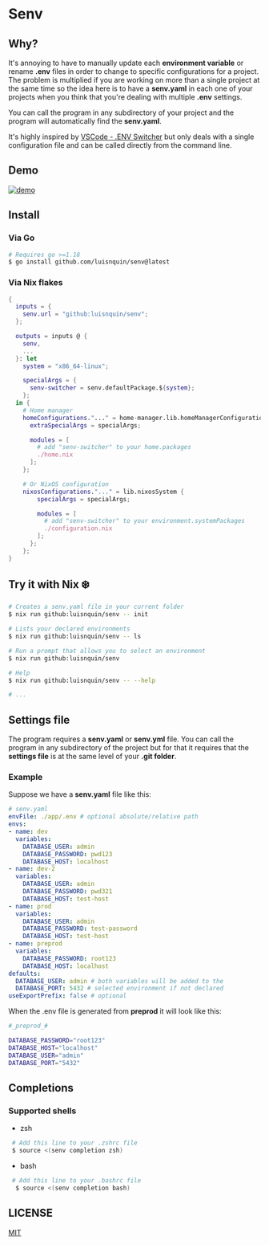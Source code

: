 
# Senv

## Why?

It's annoying to have to manually update each **environment variable** or rename **.env** files in order to change to specific configurations for a project.
The problem is multiplied if you are working on more than a single project at the same time so the idea here is to have a **senv.yaml** in each one of your
projects when you think that you're dealing with multiple **.env** settings.

You can call the program in any subdirectory of your project and the program will automatically find the **senv.yaml**.

It's highly inspired by [VSCode - .ENV Switcher](https://marketplace.visualstudio.com/items?itemName=EcksDy.env-switcher) but only deals with a single
configuration file and can be called directly from the command line.

## Demo

[![demo](https://asciinema.org/a/eZrIbb4eDxX0tO7fWyFop2Zg8.svg)](https://asciinema.org/a/eZrIbb4eDxX0tO7fWyFop2Zg8)

## Install

### Via Go

```bash
# Requires go >=1.18
$ go install github.com/luisnquin/senv@latest
```

### Via Nix flakes

```nix
{
  inputs = {
    senv.url = "github:luisnquin/senv";
  };

  outputs = inputs @ {
    senv,
    ...
  }: let
    system = "x86_64-linux";

    specialArgs = {
      senv-switcher = senv.defaultPackage.${system};
    };
  in {
    # Home manager
    homeConfigurations."..." = home-manager.lib.homeManagerConfiguration {
      extraSpecialArgs = specialArgs;

      modules = [
        # add "senv-switcher" to your home.packages
        ./home.nix
      ];
    };

    # Or NixOS configuration
    nixosConfigurations."..." = lib.nixosSystem {
        specialArgs = specialArgs;

        modules = [
          # add "senv-switcher" to your environment.systemPackages
          ./configuration.nix
        ];
      };
    };
}

```

## Try it with Nix ❄️

```bash
# Creates a senv.yaml file in your current folder
$ nix run github:luisnquin/senv -- init

# Lists your declared environments
$ nix run github:luisnquin/senv -- ls

# Run a prompt that allows you to select an environment
$ nix run github:luisnquin/senv

# Help
$ nix run github:luisnquin/senv -- --help

# ...
```

## Settings file

The program requires a **senv.yaml** or **senv.yml** file. You can call the program in any subdirectory
of the project but for that it requires that the **settings file** is at the same level of your **.git folder**.

### Example

Suppose we have a **senv.yaml** file like this:

```yaml
# senv.yaml
envFile: ./app/.env # optional absolute/relative path
envs:
- name: dev
  variables:
    DATABASE_USER: admin
    DATABASE_PASSWORD: pwd123
    DATABASE_HOST: localhost
- name: dev-2
  variables:
    DATABASE_USER: admin
    DATABASE_PASSWORD: pwd321
    DATABASE_HOST: test-host
- name: prod
  variables:
    DATABASE_USER: admin
    DATABASE_PASSWORD: test-password
    DATABASE_HOST: test-host
- name: preprod
  variables:
    DATABASE_PASSWORD: root123
    DATABASE_HOST: localhost
defaults:
  DATABASE_USER: admin # both variables will be added to the
  DATABASE_PORT: 5432 # selected environment if not declared
useExportPrefix: false # optional
```

When the .env file is generated from **preprod** it will look like this:

```bash
#_preprod_#

DATABASE_PASSWORD="root123"
DATABASE_HOST="localhost"
DATABASE_USER="admin"
DATABASE_PORT="5432"
```

## Completions

### Supported shells

- zsh

```bash
 # Add this line to your .zshrc file
 $ source <(senv completion zsh)
```

- bash

```bash
 # Add this line to your .bashrc file
  $ source <(senv completion bash)
```

## LICENSE

[MIT](../LICENSE)
